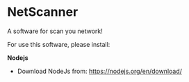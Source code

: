 # NetScanner
A software for scan you network!

For use this software, please install:

**Nodejs**
 
 - Download NodeJs from: https://nodejs.org/en/download/
